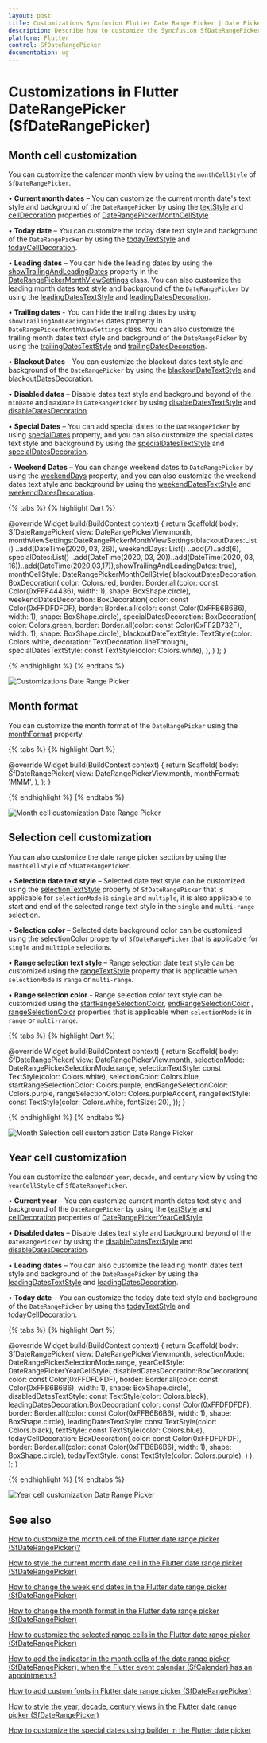 ```yaml
---
layout: post
title: Customizations Syncfusion Flutter Date Range Picker | Date Picker
description: Describe how to customize the Syncfusion SfDateRangePicker widget in Flutter | Date Picker | Customization
platform: Flutter
control: SfDateRangePicker
documentation: ug
---
```


# Customizations in Flutter DateRangePicker (SfDateRangePicker)

## Month cell customization
You can customize the calendar month view by using the `monthCellStyle` of `SfDateRangePicker`.

•    **Current month dates** – You can customize the current month date's text style and background of the `DateRangePicker` by using the [textStyle](https://pub.dev/documentation/syncfusion_flutter_datepicker/latest/datepicker/DateRangePickerMonthCellStyle/textStyle.html) and [cellDecoration](https://pub.dev/documentation/syncfusion_flutter_datepicker/latest/datepicker/DateRangePickerMonthCellStyle/cellDecoration.html) properties of [DateRangePickerMonthCellStyle](https://pub.dev/documentation/syncfusion_flutter_datepicker/latest/datepicker/DateRangePickerMonthCellStyle-class.html)

•    **Today date** – You can customize the today date text style and background of the `DateRangePicker` by using the [todayTextStyle](https://pub.dev/documentation/syncfusion_flutter_datepicker/latest/datepicker/DateRangePickerMonthCellStyle/todayTextStyle.html) and [todayCellDecoration](https://pub.dev/documentation/syncfusion_flutter_datepicker/latest/datepicker/DateRangePickerMonthCellStyle/todayCellDecoration.html).

•    **Leading dates** – You can hide the leading dates by using the [showTrailingAndLeadingDates](https://pub.dev/documentation/syncfusion_flutter_datepicker/latest/datepicker/DateRangePickerMonthViewSettings/showTrailingAndLeadingDates.html) property in the [DateRangePickerMonthViewSettings](https://pub.dev/documentation/syncfusion_flutter_datepicker/latest/datepicker/DateRangePickerMonthViewSettings-class.html) class. You can also customize the leading month dates text style and background of the `DateRangePicker` by using the [leadingDatesTextStyle](https://pub.dev/documentation/syncfusion_flutter_datepicker/latest/datepicker/DateRangePickerMonthCellStyle/leadingDatesTextStyle.html) and [leadingDatesDecoration](https://pub.dev/documentation/syncfusion_flutter_datepicker/latest/datepicker/DateRangePickerMonthCellStyle/leadingDatesDecoration.html).

•    **Trailing dates** - You can hide the trailing dates by using `showTrailingAndLeadingDates` dates property in `DateRangePickerMonthViewSettings` class. You can also customize the trailing month dates text style and background of the `DateRangePicker` by using the [trailingDatesTextStyle](https://pub.dev/documentation/syncfusion_flutter_datepicker/latest/datepicker/DateRangePickerMonthCellStyle/trailingDatesTextStyle.html) and  [trailingDatesDecoration](https://pub.dev/documentation/syncfusion_flutter_datepicker/latest/datepicker/DateRangePickerMonthCellStyle/trailingDatesDecoration.html).

•    **Blackout Dates** - You can customize the blackout dates text style and background of the `DateRangePicker` by using the [blackoutDateTextStyle](https://pub.dev/documentation/syncfusion_flutter_datepicker/latest/datepicker/DateRangePickerMonthCellStyle/blackoutDateTextStyle.html) and [blackoutDatesDecoration](https://pub.dev/documentation/syncfusion_flutter_datepicker/latest/datepicker/DateRangePickerMonthCellStyle/blackoutDatesDecoration.html).

•    **Disabled dates** – Disable dates text style and background beyond of the `minDate` and `maxDate` in `DateRangePicker` by using [disableDatesTextStyle](https://pub.dev/documentation/syncfusion_flutter_datepicker/latest/datepicker/DateRangePickerMonthCellStyle/disabledDatesTextStyle.html) and  [disableDatesDecoration](https://pub.dev/documentation/syncfusion_flutter_datepicker/latest/datepicker/DateRangePickerMonthCellStyle/disabledDatesDecoration.html).

•    **Special Dates** – You can add special dates to the `DateRangePicker` by using [specialDates](https://pub.dev/documentation/syncfusion_flutter_datepicker/latest/datepicker/DateRangePickerMonthViewSettings/specialDates.html) property, and you can also customize the special dates text style and background by using the [specialDatesTextStyle](https://pub.dev/documentation/syncfusion_flutter_datepicker/latest/datepicker/DateRangePickerMonthCellStyle/specialDatesTextStyle.html) and [specialDatesDecoration](https://pub.dev/documentation/syncfusion_flutter_datepicker/latest/datepicker/DateRangePickerMonthCellStyle/specialDatesDecoration.html).

•    **Weekend Dates** – You can change weekend dates to `DateRangePicker` by using the [weekendDays](https://pub.dev/documentation/syncfusion_flutter_datepicker/latest/datepicker/DateRangePickerMonthViewSettings/weekendDays.html) property, and you can also customize the weekend dates text style and background by using the [weekendDatesTextStyle](https://pub.dev/documentation/syncfusion_flutter_datepicker/latest/datepicker/DateRangePickerMonthCellStyle/weekendTextStyle.html) and [weekendDatesDecoration](https://pub.dev/documentation/syncfusion_flutter_datepicker/latest/datepicker/DateRangePickerMonthCellStyle/weekendDatesDecoration.html).



{% tabs %}
{% highlight Dart %}

@override
Widget build(BuildContext context) {
   return Scaffold(
       body: SfDateRangePicker(
       view: DateRangePickerView.month,
       monthViewSettings:DateRangePickerMonthViewSettings(blackoutDates:List<DateTime>()
           ..add(DateTime(2020, 03, 26)),
      weekendDays: List<int>()
           ..add(7)..add(6),
      specialDates:List<DateTime>()
           ..add(DateTime(2020, 03, 20))..add(DateTime(2020, 03, 16))..add(DateTime(2020,03,17)),showTrailingAndLeadingDates: true),
      monthCellStyle: DateRangePickerMonthCellStyle(
         blackoutDatesDecoration: BoxDecoration(
               color: Colors.red,
               border: Border.all(color: const Color(0xFFF44436), width: 1),
               shape: BoxShape.circle),
        weekendDatesDecoration: BoxDecoration(
              color: const Color(0xFFDFDFDF),
              border: Border.all(color: const Color(0xFFB6B6B6), width: 1),
              shape: BoxShape.circle),
       specialDatesDecoration: BoxDecoration(
              color: Colors.green,
              border: Border.all(color: const Color(0xFF2B732F), width: 1),
              shape: BoxShape.circle),
       blackoutDateTextStyle: TextStyle(color: Colors.white, decoration: TextDecoration.lineThrough),
      specialDatesTextStyle: const TextStyle(color: Colors.white),
      ),
    )
  );
}

{% endhighlight %}
{% endtabs %}

![Customizations Date Range Picker](images/customizations/customizations.png)

## Month format
You can customize the month format of the `DateRangePicker` using the [monthFormat](https://pub.dev/documentation/syncfusion_flutter_datepicker/latest/datepicker/SfDateRangePicker/monthFormat.html) property.

{% tabs %}
{% highlight Dart %}

@override
Widget build(BuildContext context) {
  return Scaffold(
    body: SfDateRangePicker(
      view: DateRangePickerView.month,
      monthFormat: 'MMM',
    ),
  );
}

{% endhighlight %}
{% endtabs %}

![Month cell customization Date Range Picker](images/customizations/monthcell_customization.png)

## Selection cell customization

You can also customize the date range picker section by using the `monthCellStyle` of `SfDateRangePicker`.

•    **Selection date text style** – Selected date text style can be customized using the [selectionTextStyle](https://pub.dev/documentation/syncfusion_flutter_datepicker/latest/datepicker/SfDateRangePicker/selectionTextStyle.html) property of `SfDateRangePicker` that is applicable for `selectionMode` is `single` and `multiple`, it is also applicable to start and end of the selected range text style in the `single` and `multi-range` selection.

•    **Selection color** – Selected date background color can be customized using the [selectionColor](https://pub.dev/documentation/syncfusion_flutter_datepicker/latest/datepicker/SfDateRangePicker/selectionColor.html) property of `SfDateRangePicker` that is applicable for `single` and `multiple` selections.

•    **Range selection text style** – Range selection date text style can be customized using the [rangeTextStyle](https://pub.dev/documentation/syncfusion_flutter_datepicker/latest/datepicker/SfDateRangePicker/rangeTextStyle.html) property that is applicable when `selectionMode` is `range` or `multi-range`.

•    **Range selection color** - Range selection color text style can be customized using the [startRangeSelectionColor](https://pub.dev/documentation/syncfusion_flutter_datepicker/latest/datepicker/SfDateRangePicker/startRangeSelectionColor.html), [endRangeSelectionColor](https://pub.dev/documentation/syncfusion_flutter_datepicker/latest/datepicker/SfDateRangePicker/endRangeSelectionColor.html) , [rangeSelectionColor](https://pub.dev/documentation/syncfusion_flutter_datepicker/latest/datepicker/SfDateRangePicker/rangeSelectionColor.html)  properties that is applicable when `selectionMode` is in `range` or `multi-range`.

{% tabs %}
{% highlight Dart %}

@override
  Widget build(BuildContext context) {
    return Scaffold(
        body: SfDateRangePicker(
      view: DateRangePickerView.month,
      selectionMode: DateRangePickerSelectionMode.range,
      selectionTextStyle: const TextStyle(color: Colors.white),
      selectionColor: Colors.blue,
      startRangeSelectionColor: Colors.purple,
      endRangeSelectionColor: Colors.purple,
      rangeSelectionColor: Colors.purpleAccent,
      rangeTextStyle: const TextStyle(color: Colors.white, fontSize: 20),
    ));
  }

{% endhighlight %}
{% endtabs %}

![Month Selection cell customization Date Range Picker](images/customizations/monthcell_selection_customization.png)

## Year cell customization
You can customize the calendar `year`, `decade`, and `century` view by using the `yearCellStyle` of `SfDateRangePicker`. 

•   **Current year** – You can customize current month dates text style and background of the `DateRangePicker` by using the [textStyle](https://pub.dev/documentation/syncfusion_flutter_datepicker/latest/datepicker/DateRangePickerMonthCellStyle/textStyle.html) and [cellDecoration](https://pub.dev/documentation/syncfusion_flutter_datepicker/latest/datepicker/DateRangePickerMonthCellStyle/cellDecoration.html) properties of [DateRangePickerYearCellStyle](https://pub.dev/documentation/syncfusion_flutter_datepicker/latest/datepicker/DateRangePickerYearCellStyle-class.html)

•   **Disabled dates** – Disable dates text style and background beyond of the `DateRangePicker` by using the [disableDatesTextStyle](https://pub.dev/documentation/syncfusion_flutter_datepicker/latest/datepicker/DateRangePickerMonthCellStyle/disabledDatesTextStyle.html) and  [disableDatesDecoration](https://pub.dev/documentation/syncfusion_flutter_datepicker/latest/datepicker/DateRangePickerMonthCellStyle/disabledDatesDecoration.html).

•   **Leading dates** –  You can also customize the leading month dates text style and background of the `DateRangePicker` by using the [leadingDatesTextStyle](https://pub.dev/documentation/syncfusion_flutter_datepicker/latest/datepicker/DateRangePickerMonthCellStyle/leadingDatesTextStyle.html) and [leadingDatesDecoration](https://pub.dev/documentation/syncfusion_flutter_datepicker/latest/datepicker/DateRangePickerMonthCellStyle/leadingDatesDecoration.html).

•   **Today date** – You can customize the today date text style and background of the `DateRangePicker` by using the [todayTextStyle](https://pub.dev/documentation/syncfusion_flutter_datepicker/latest/datepicker/DateRangePickerMonthCellStyle/todayTextStyle.html) and [todayCellDecoration](https://pub.dev/documentation/syncfusion_flutter_datepicker/latest/datepicker/DateRangePickerMonthCellStyle/todayCellDecoration.html).

{% tabs %}
{% highlight Dart %}

@override
Widget build(BuildContext context) {
    return Scaffold(
        body: SfDateRangePicker(
        view: DateRangePickerView.month,
        selectionMode: DateRangePickerSelectionMode.range,
        yearCellStyle: DateRangePickerYearCellStyle(
            disabledDatesDecoration:BoxDecoration(
                   color: const Color(0xFFDFDFDF),
                   border: Border.all(color: const Color(0xFFB6B6B6), width: 1),
                   shape: BoxShape.circle),
            disabledDatesTextStyle: const TextStyle(color: Colors.black),
            leadingDatesDecoration:BoxDecoration(
                   color: const Color(0xFFDFDFDF),
                   border: Border.all(color: const Color(0xFFB6B6B6), width: 1),
                   shape: BoxShape.circle),
            leadingDatesTextStyle: const TextStyle(color: Colors.black),
            textStyle: const TextStyle(color: Colors.blue),
            todayCellDecoration: BoxDecoration(
                   color: const Color(0xFFDFDFDF),
                   border: Border.all(color: const Color(0xFFB6B6B6), width: 1),
                   shape: BoxShape.circle),
           todayTextStyle: const TextStyle(color: Colors.purple),
           )
         ),
     );
}

{% endhighlight %}
{% endtabs %}

![Year cell customization Date Range Picker](images/customizations/yearcell_customization.png)

## See also

[How to customize the month cell of the Flutter date range picker (SfDateRangePicker)?](https://www.syncfusion.com/kb/11307/how-to-customize-the-month-cell-of-the-flutter-date-range-picker-sfdaterangepicker)

[How to style the current month date cell in the Flutter date range picker (SfDateRangePicker)](https://www.syncfusion.com/kb/12190/how-to-style-the-current-month-date-cell-in-the-flutter-date-range-picker-sfdaterangepicker)

[How to change the week end dates in the Flutter date range picker (SfDateRangePicker)](https://www.syncfusion.com/kb/12182/how-to-change-the-week-end-dates-in-the-flutter-date-range-picker-sfdaterangepicker)

[How to change the month format in the Flutter date range picker (SfDateRangePicker)](https://www.syncfusion.com/kb/12169/how-to-change-the-month-format-in-the-flutter-date-range-picker-sfdaterangepicker)

[How to customize the selected range cells in the Flutter date range picker (SfDateRangePicker)](https://www.syncfusion.com/kb/12148/how-to-customize-the-selected-range-cells-in-the-flutter-date-range-picker)

[How to add the indicator in the month cells of the date range picker (SfDateRangePicker), when the Flutter event calendar (SfCalendar) has an appointments?](https://www.syncfusion.com/kb/12119/how-to-add-the-indicator-in-the-month-cells-of-the-date-range-picker-sfdaterangepicker-when)

[How to add custom fonts in Flutter date range picker (SfDateRangePicker)](https://www.syncfusion.com/kb/12212/how-to-add-custom-fonts-in-flutter-date-range-picker-sfdaterangepicker)

[How to style the year, decade, century views in the Flutter date range picker (SfDateRangePicker)](https://www.syncfusion.com/kb/12321/how-to-style-the-year-decade-century-views-in-the-flutter-date-range-picker)

[How to customize the special dates using builder in the Flutter date picker](https://www.syncfusion.com/kb/12374/how-to-customize-the-special-dates-using-builder-in-the-flutter-date-picker)
